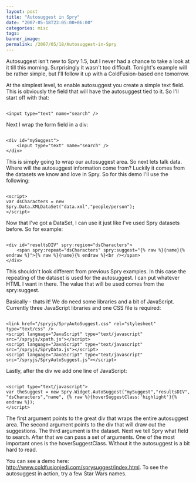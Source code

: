 ```yaml
---
layout: post
title: "Autosuggest in Spry"
date: "2007-05-18T23:05:00+06:00"
categories: misc 
tags: 
banner_image: 
permalink: /2007/05/18/Autosuggest-in-Spry
---
```


Autosuggest isn't new to Spry 1.5, but I never had a chance to take a look at it till this morning. Surprisingly it wasn't too difficult. Tonight's example will be rather simple, but I'll follow it up with a ColdFusion-based one tomorrow.

At the simplest level, to enable autosuggest you create a simple text field. This is obviously the field that will have the autosuggest tied to it. So I'll start off with that:

<code>
&lt;input type="text" name="search" /&gt;
</code>

Next I wrap the form field in a div:

<code>
&lt;div id="mySuggest"&gt;
	&lt;input type="text" name="search" /&gt;
&lt;/div&gt;
</code>

This is simply going to wrap our autosuggest area. So next lets talk data. Where will the autosuggest information come from? Luckily it comes from the datasets we know and love in Spry. So for this demo I'll use the following:

<code>
&lt;script&gt;
var dsCharacters = new Spry.Data.XMLDataSet("data.xml","people/person");
&lt;/script&gt;
</code>

Now that I've got a DataSet, I can use it just like I've used Spry datasets before. So for example:

<code>
&lt;div id="resultsDIV" spry:region="dsCharacters"&gt;
	&lt;span spry:repeat="dsCharacters" spry:suggest="{% raw %}{name}{% endraw %}"&gt;{% raw %}{name}{% endraw %}&lt;br /&gt;&lt;/span&gt;	
&lt;/div&gt;
</code>

This shouldn't look different from previous Spry examples. In this case the repeating of the dataset is used for the autosuggest. I can put whatever HTML I want in there. The value that will be used comes from the spry:suggest.

Basically - thats it! We do need some libraries and a bit of JavaScript. Currently three JavaScript libraries and one CSS  file is required:

<code>
&lt;link href="/spryjs/SpryAutoSuggest.css" rel="stylesheet" type="text/css" /&gt;
&lt;script language="JavaScript" type="text/javascript" src="/spryjs/xpath.js"&gt;&lt;/script&gt;
&lt;script language="JavaScript" type="text/javascript" src="/spryjs/SpryData.js"&gt;&lt;/script&gt;
&lt;script language="JavaScript" type="text/javascript" src="/spryjs/SpryAutoSuggest.js"&gt;&lt;/script&gt;
</code>

Lastly, after the div we add one line of JavaScript:

<code>
&lt;script type="text/javascript"&gt;
var theSuggest = new Spry.Widget.AutoSuggest("mySuggest","resultsDIV", "dsCharacters","name", {% raw %}{hoverSuggestClass:'highlight'}{% endraw %});
&lt;/script&gt;
</code>

The first argument points to the great div that wraps the entire autosuggest area. The second argument points to the div that will draw out the suggestions. The third argument is the dataset. Next we tell Spry what field to search. After that we can pass a set of arguments. One of the most important ones is the hoverSuggestClass. Without it the autosuggest is a bit hard to read.

You can see a demo here: <a href="http://www.raymondcamden.com/sprysuggest/index.html">http://www.coldfusionjedi.com/sprysuggest/index.html</a>. To see the autosuggest in action, try a few Star Wars names.